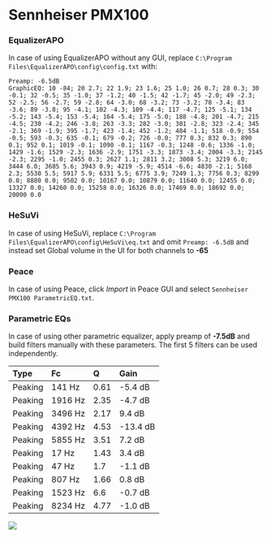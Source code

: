 # Sennheiser PMX100

### EqualizerAPO
In case of using EqualizerAPO without any GUI, replace `C:\Program Files\EqualizerAPO\config\config.txt`
with:
```
Preamp: -6.5dB
GraphicEQ: 10 -84; 20 2.7; 22 1.9; 23 1.6; 25 1.0; 26 0.7; 28 0.3; 30 -0.1; 32 -0.5; 35 -1.0; 37 -1.2; 40 -1.5; 42 -1.7; 45 -2.0; 49 -2.3; 52 -2.5; 56 -2.7; 59 -2.8; 64 -3.0; 68 -3.2; 73 -3.2; 78 -3.4; 83 -3.6; 89 -3.8; 95 -4.1; 102 -4.3; 109 -4.4; 117 -4.7; 125 -5.1; 134 -5.2; 143 -5.4; 153 -5.4; 164 -5.4; 175 -5.0; 188 -4.8; 201 -4.7; 215 -4.5; 230 -4.2; 246 -3.8; 263 -3.3; 282 -3.0; 301 -2.8; 323 -2.4; 345 -2.1; 369 -1.9; 395 -1.7; 423 -1.4; 452 -1.2; 484 -1.1; 518 -0.9; 554 -0.5; 593 -0.3; 635 -0.1; 679 -0.2; 726 -0.0; 777 0.3; 832 0.3; 890 0.1; 952 0.1; 1019 -0.1; 1090 -0.1; 1167 -0.3; 1248 -0.6; 1336 -1.0; 1429 -1.6; 1529 -2.3; 1636 -2.9; 1751 -3.3; 1873 -3.4; 2004 -3.3; 2145 -2.3; 2295 -1.0; 2455 0.3; 2627 1.1; 2811 3.2; 3008 5.3; 3219 6.0; 3444 6.0; 3685 5.6; 3943 0.9; 4219 -5.9; 4514 -6.6; 4830 -2.1; 5168 2.3; 5530 5.5; 5917 5.9; 6331 5.5; 6775 3.9; 7249 1.3; 7756 0.3; 8299 0.0; 8880 0.0; 9502 0.0; 10167 0.0; 10879 0.0; 11640 0.0; 12455 0.0; 13327 0.0; 14260 0.0; 15258 0.0; 16326 0.0; 17469 0.0; 18692 0.0; 20000 0.0
```

### HeSuVi
In case of using HeSuVi, replace `C:\Program Files\EqualizerAPO\config\HeSuVi\eq.txt` and omit `Preamp:
-6.5dB` and instead set Global volume in the UI for both channels to **-65**

### Peace
In case of using Peace, click *Import* in Peace GUI and select `Sennheiser PMX100 ParametricEQ.txt`.

### Parametric EQs
In case of using other parametric equalizer, apply preamp of **-7.5dB** and build filters manually with
these parameters. The first 5 filters can be used independently.

| Type    | Fc      |    Q | Gain     |
|:--------|:--------|:-----|:---------|
| Peaking | 141 Hz  | 0.61 | -5.4 dB  |
| Peaking | 1916 Hz | 2.35 | -4.7 dB  |
| Peaking | 3496 Hz | 2.17 | 9.4 dB   |
| Peaking | 4392 Hz | 4.53 | -13.4 dB |
| Peaking | 5855 Hz | 3.51 | 7.2 dB   |
| Peaking | 17 Hz   | 1.43 | 3.4 dB   |
| Peaking | 47 Hz   | 1.7  | -1.1 dB  |
| Peaking | 807 Hz  | 1.66 | 0.8 dB   |
| Peaking | 1523 Hz | 6.6  | -0.7 dB  |
| Peaking | 8234 Hz | 4.77 | -1.0 dB  |

![](https://raw.githubusercontent.com/jaakkopasanen/AutoEq/master/results/headphonecom/sbaf-serious/Sennheiser%20PMX100/Sennheiser%20PMX100.png)